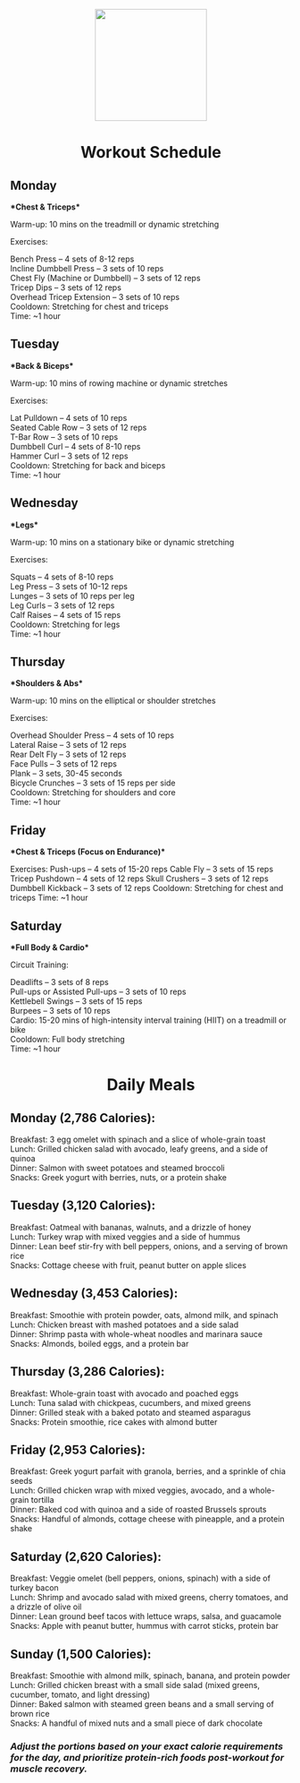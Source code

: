 <p align="center">
  <img src="https://github.com/thompsonemerson/thompsonemerson/raw/master/cover-thompson.png" height="200"/>
</p>

<h1 align="center">Workout Schedule</h1>

<h2>Monday</h2> <p><strong>*Chest & Triceps*</strong></p> 

Warm-up: 10 mins on the treadmill or dynamic stretching 

Exercises: 

Bench Press – 4 sets of 8-12 reps<br>
Incline Dumbbell Press – 3 sets of 10 reps<br>
Chest Fly (Machine or Dumbbell) – 3 sets of 12 reps<br>
Tricep Dips – 3 sets of 12 reps<br>
Overhead Tricep Extension – 3 sets of 10 reps<br>
Cooldown: Stretching for chest and triceps<br>
Time: ~1 hour


<h2>Tuesday</h2> <p><strong>*Back & Biceps*</strong></p>

Warm-up: 10 mins of rowing machine or dynamic stretches

Exercises:

Lat Pulldown – 4 sets of 10 reps<br>
Seated Cable Row – 3 sets of 12 reps<br>
T-Bar Row – 3 sets of 10 reps<br>
Dumbbell Curl – 4 sets of 8-10 reps<br>
Hammer Curl – 3 sets of 12 reps<br>
Cooldown: Stretching for back and biceps<br>
Time: ~1 hour

<h2>Wednesday</h2> <p><strong>*Legs*</strong></p>

Warm-up: 10 mins on a stationary bike or dynamic stretching

Exercises:

Squats – 4 sets of 8-10 reps<br>
Leg Press – 3 sets of 10-12 reps<br>
Lunges – 3 sets of 10 reps per leg<br>
Leg Curls – 3 sets of 12 reps<br>
Calf Raises – 4 sets of 15 reps<br>
Cooldown: Stretching for legs<br>
Time: ~1 hour

<h2>Thursday</h2> <p><strong>*Shoulders & Abs*</strong></p>

Warm-up: 10 mins on the elliptical or shoulder stretches

Exercises:

Overhead Shoulder Press – 4 sets of 10 reps<br>
Lateral Raise – 3 sets of 12 reps<br>
Rear Delt Fly – 3 sets of 12 reps<br>
Face Pulls – 3 sets of 12 reps<br>
Plank – 3 sets, 30-45 seconds<br>
Bicycle Crunches – 3 sets of 15 reps per side<br>
Cooldown: Stretching for shoulders and core<br>
Time: ~1 hour

<h2>Friday</h2> <p><strong>*Chest & Triceps (Focus on Endurance)*</strong></p>
Exercises:
Push-ups – 4 sets of 15-20 reps
Cable Fly – 3 sets of 15 reps
Tricep Pushdown – 4 sets of 12 reps
Skull Crushers – 3 sets of 12 reps
Dumbbell Kickback – 3 sets of 12 reps
Cooldown: Stretching for chest and triceps
Time: ~1 hour

<h2>Saturday</h2> <p><strong>*Full Body & Cardio*</strong></p>

Circuit Training:

Deadlifts – 3 sets of 8 reps<br>
Pull-ups or Assisted Pull-ups – 3 sets of 10 reps<br>
Kettlebell Swings – 3 sets of 15 reps<br>
Burpees – 3 sets of 10 reps<br>
Cardio: 15-20 mins of high-intensity interval training (HIIT) on a treadmill or bike<br>
Cooldown: Full body stretching<br>
Time: ~1 hour


<h1 align="center">Daily Meals</h1>

<h2>Monday (2,786 Calories):</h2>

Breakfast: 3 egg omelet with spinach and a slice of whole-grain toast<br>
Lunch: Grilled chicken salad with avocado, leafy greens, and a side of quinoa<br>
Dinner: Salmon with sweet potatoes and steamed broccoli<br>
Snacks: Greek yogurt with berries, nuts, or a protein shake

<h2>Tuesday (3,120 Calories):</h2>

Breakfast: Oatmeal with bananas, walnuts, and a drizzle of honey<br>
Lunch: Turkey wrap with mixed veggies and a side of hummus<br>
Dinner: Lean beef stir-fry with bell peppers, onions, and a serving of brown rice<br>
Snacks: Cottage cheese with fruit, peanut butter on apple slices

<h2>Wednesday (3,453 Calories):</h2>

Breakfast: Smoothie with protein powder, oats, almond milk, and spinach<br>
Lunch: Chicken breast with mashed potatoes and a side salad<br>
Dinner: Shrimp pasta with whole-wheat noodles and marinara sauce<br>
Snacks: Almonds, boiled eggs, and a protein bar

<h2>Thursday (3,286 Calories):</h2>

Breakfast: Whole-grain toast with avocado and poached eggs<br>
Lunch: Tuna salad with chickpeas, cucumbers, and mixed greens<br>
Dinner: Grilled steak with a baked potato and steamed asparagus<br>
Snacks: Protein smoothie, rice cakes with almond butter

<h2>Friday (2,953 Calories):</h2>

Breakfast: Greek yogurt parfait with granola, berries, and a sprinkle of chia seeds<br>
Lunch: Grilled chicken wrap with mixed veggies, avocado, and a whole-grain tortilla<br>
Dinner: Baked cod with quinoa and a side of roasted Brussels sprouts<br>
Snacks: Handful of almonds, cottage cheese with pineapple, and a protein shake

<h2>Saturday (2,620 Calories):</h2>

Breakfast: Veggie omelet (bell peppers, onions, spinach) with a side of turkey bacon<br>
Lunch: Shrimp and avocado salad with mixed greens, cherry tomatoes, and a drizzle of olive oil<br>
Dinner: Lean ground beef tacos with lettuce wraps, salsa, and guacamole<br>
Snacks: Apple with peanut butter, hummus with carrot sticks, protein bar

<h2>Sunday (1,500 Calories):</h2>

Breakfast: Smoothie with almond milk, spinach, banana, and protein powder<br>
Lunch: Grilled chicken breast with a small side salad (mixed greens, cucumber, tomato, and light dressing)<br>
Dinner: Baked salmon with steamed green beans and a small serving of brown rice<br>
Snacks: A handful of mixed nuts and a small piece of dark chocolate


<h3><i>Adjust the portions based on your exact calorie requirements for the day, and prioritize protein-rich foods post-workout for muscle recovery.</i></h3>
